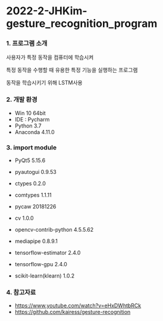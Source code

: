 # 2022-2-JHKim-gesture_recognition_program



### 1. 프로그램 소개

사용자가 특정 동작을 컴퓨터에 학습시켜

특정 동작을 수행할 때 유용한 특정 기능을 실행하는 프로그램

동작을 학습시키기 위해 LSTM사용



### 2. 개발 환경

+ Win 10 64bit
+ IDE : Pycharm
+ Python 3.7
+ Anaconda 4.11.0



### 3. import module

+ PyQt5 5.15.6

+ pyautogui 0.9.53
+ ctypes 0.2.0
+ comtypes 1.1.11
+ pycaw 20181226
+ cv 1.0.0 
+ opencv-contrib-python 4.5.5.62
+ mediapipe 0.8.9.1
+ tensorflow-estimator 2.4.0
+ tensorflow-gpu 2.4.0
+ scikit-learn(klearn) 1.0.2



### 4. 참고자료

+ https://www.youtube.com/watch?v=eHxDWhtbRCk
+ https://github.com/kairess/gesture-recognition



